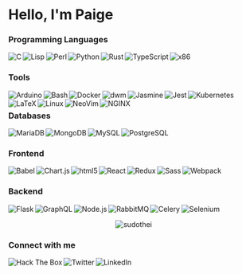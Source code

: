 <h1>Hello, I'm Paige</h1>
<h3>Programming Languages</h3>
<p align='left'>
  <img align='left' alt="C" src="https://img.shields.io/badge/-C-A8B9CC?style=plastic&logo=c&logoColor=ffffff" />
  <img align='left' alt="Lisp" src="https://img.shields.io/badge/%CE%BB-Lisp-111111?style=plastic&logoColor=ffffff&labelColor=ffffff" />
  <img align='left' alt="Perl" src="https://img.shields.io/badge/-Perl-39457E?style=plastic&logo=perl&logoColor=ffffff" />
  <img align='left' alt="Python" src="https://img.shields.io/badge/-Python-3776AB?style=plastic&logo=python&logoColor=ffffff" />
  <img align='left' alt="Rust" src="https://img.shields.io/badge/-Rust-111111?style=plastic&logo=rust&logoColor=ffffff" />
  <img align='left' alt="TypeScript" src="https://img.shields.io/badge/-TypeScript-007ACC?style=plastic&logo=typescript&logoColor=ffffff" />
  <img align='left' alt="x86" src="https://img.shields.io/badge/x86-Assembly-868686?style=plastic&logoColor=ffffff&labelColor=868686" />
</p>
</p>
<br>

<h3>Tools</h3>
<p>
  <img align='left' alt="Arduino" src="https://img.shields.io/badge/-Arduino-00979D?style=plastic&logo=arduino&logoColor=ffffff" />
  <img align='left' alt="Bash" src="https://img.shields.io/badge/-Bash-4EAA25?style=plastic&logo=gnubash&logoColor=ffffff" />
  <img align='left' alt="Docker" src="https://img.shields.io/badge/-Docker-46a2f1?style=plastic&logo=docker&logoColor=ffffff" />
  <img align='left' alt="dwm" src="https://img.shields.io/badge/-dwm-1177AA?style=plastic&logo=dwm&logoColor=ffffff" />
  <img align='left' alt="Jasmine" src="https://img.shields.io/badge/-Jasmine-8A4182?style=plastic&logo=jasmine&logoColor=ffffff" />
  <img align='left' alt="Jest" src="https://img.shields.io/badge/-Jest-C21325?style=plastic&logo=jest&logoColor=ffffff" />
  <img align='left' alt="Kubernetes" src="https://img.shields.io/badge/-Kubernetes-326CE5?style=plastic&logo=kubernetes&logoColor=ffffff" />
  <img align='left' alt="LaTeX" src="https://img.shields.io/badge/-LaTeX-008080?style=plastic&logo=latex&logoColor=ffffff" />
  <img align='left' alt="Linux" src="https://img.shields.io/badge/-Linux-1793D1?style=plastic&logo=archlinux&logoColor=ffffff" />
  <img align='left' alt="NeoVim" src="https://img.shields.io/badge/-neovim-57A143?style=plastic&logo=neovim&logoColor=ffffff" />
  <img align='left' alt="NGINX" src="https://img.shields.io/badge/-NGINX-009639?style=plastic&logo=nginx&logoColor=ffffff" />
</p>
<br>

<h3>Databases</h3>
  <img align='left' alt="MariaDB" src="https://img.shields.io/badge/-MariaDB-003545?style=plastic&logo=mariadb&logoColor=ffffff" />
  <img align='left' alt="MongoDB" src="https://img.shields.io/badge/-MongoDB-13aa52?style=plastic&logo=mongodb&logoColor=ffffff" />
  <img align='left' alt="MySQL" src="https://img.shields.io/badge/-MySQL-4479A1?style=plastic&logo=mysql&logoColor=ffffff" />
  <img align='left' alt="PostgreSQL" src="https://img.shields.io/badge/-PostgreSQL-4169E1?style=plastic&logo=postgresql&logoColor=ffffff" />
<p>
</p>
<br>

<h3>Frontend</h3>
  <img align='left' alt="Babel" src="https://img.shields.io/badge/-Babel-F9DC3E?style=plastic&logo=babel&logoColor=ffffff" /> 
  <img align='left' alt="Chart.js" src="https://img.shields.io/badge/-Chart%2Ejs-FF6384?style=plastic&logo=chartdotjs&logoColor=ffffff" />
  <img align='left' alt="html5" src="https://img.shields.io/badge/-HTML5-E34F26?style=plastic&logo=html5&logoColor=ffffff" />
  <img align='left' alt="React" src="https://img.shields.io/badge/-React-45b8d8?style=plastic&logo=react&logoColor=ffffff" />
  <img align='left' alt="Redux" src="https://img.shields.io/badge/-Redux-764ABC?style=plastic&logo=redux&logoColor=ffffff" />
  <img align='left' alt="Sass" src="https://img.shields.io/badge/-Sass-CC6699?style=plastic&logo=sass&logoColor=ffffff" />
  <img align='left' alt="Webpack" src="https://img.shields.io/badge/-Webpack-8DD6F9?style=plastic&logo=webpack&logoColor=ffffff" /> 
<p>
</p>
<br>

<h3>Backend</h3>
<p>
  <img align='left' alt="Flask" src="https://img.shields.io/badge/-Flask-111111?style=plastic&logo=flask&logoColor=ffffff" />
  <img align='left' alt="GraphQL" src="https://img.shields.io/badge/-GraphQL-E10098?style=plastic&logo=graphql&logoColor=ffffff" />
  <img align='left' alt="Node.js" src="https://img.shields.io/badge/-Node%2Ejs-43853d?style=plastic&logo=Node.js&logoColor=ffffff" />
  <img align='left' alt="RabbitMQ" src="https://img.shields.io/badge/-RabbitMQ-FF6600?style=plastic&logo=rabbitmq&logoColor=ffffff" />
  <img align='left' alt="Celery" src="https://img.shields.io/badge/-Celery-37814A?style=plastic&logo=celery&logoColor=ffffff" />
  <img align='left' alt="Selenium" src="https://img.shields.io/badge/-Selenium-43B02A?style=plastic&logo=selenium&logoColor=ffffff" />
</p>
<br>

<p align="center"> <img src="https://github-readme-stats.vercel.app/api?username=sudothei&show_icons=true&theme=gotham" alt="sudothei" />
<br>

<h3>Connect with me</h3>
<p>
<a href="https://app.hackthebox.com/users/33405"><img align='left' alt="Hack The Box" src="https://img.shields.io/badge/-Hack%20The%20Box-9FEF00?style=social&logo=hackthebox" /> </a>
<a href="https://twitter.com/sudothei"><img align='left' alt="Twitter" src="https://img.shields.io/badge/-Twitter-1DA1F2?style=social&logo=twitter" /> </a>
<a href="https://linkedin.com/in/paigevenuto"><img align='left' alt="LinkedIn" src="https://img.shields.io/badge/-LinkedIn-0A66C2?style=social&logo=linkedin" /> </a>
</p>

